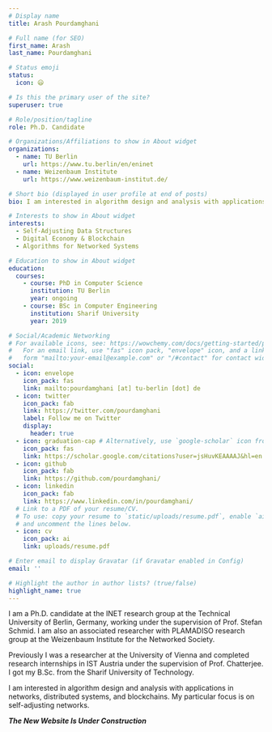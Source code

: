 ```yaml
---
# Display name
title: Arash Pourdamghani

# Full name (for SEO)
first_name: Arash
last_name: Pourdamghani

# Status emoji
status:
  icon: 😃

# Is this the primary user of the site?
superuser: true

# Role/position/tagline
role: Ph.D. Candidate

# Organizations/Affiliations to show in About widget
organizations:
  - name: TU Berlin
    url: https://www.tu.berlin/en/eninet
  - name: Weizenbaum Institute
    url: https://www.weizenbaum-institut.de/

# Short bio (displayed in user profile at end of posts)
bio: I am interested in algorithm design and analysis with applications in networks, distributed systems, and blockchains. My particular focus is on self-adjusting networks.

# Interests to show in About widget
interests:
  - Self-Adjusting Data Structures
  - Digital Economy & Blockchain
  - Algorithms for Networked Systems

# Education to show in About widget
education:
  courses:
    - course: PhD in Computer Science
      institution: TU Berlin
      year: ongoing
    - course: BSc in Computer Engineering
      institution: Sharif University
      year: 2019

# Social/Academic Networking
# For available icons, see: https://wowchemy.com/docs/getting-started/page-builder/#icons
#   For an email link, use "fas" icon pack, "envelope" icon, and a link in the
#   form "mailto:your-email@example.com" or "/#contact" for contact widget.
social:
  - icon: envelope
    icon_pack: fas
    link: mailto:pourdamghani [at] tu-berlin [dot] de
  - icon: twitter
    icon_pack: fab
    link: https://twitter.com/pourdamghani
    label: Follow me on Twitter
    display:
      header: true
  - icon: graduation-cap # Alternatively, use `google-scholar` icon from `ai` icon pack
    icon_pack: fas
    link: https://scholar.google.com/citations?user=jsHuvKEAAAAJ&hl=en
  - icon: github
    icon_pack: fab
    link: https://github.com/pourdamghani/
  - icon: linkedin
    icon_pack: fab
    link: https://www.linkedin.com/in/pourdamghani/
  # Link to a PDF of your resume/CV.
  # To use: copy your resume to `static/uploads/resume.pdf`, enable `ai` icons in `params.yaml`,
  # and uncomment the lines below.
  - icon: cv
    icon_pack: ai
    link: uploads/resume.pdf

# Enter email to display Gravatar (if Gravatar enabled in Config)
email: ''

# Highlight the author in author lists? (true/false)
highlight_name: true
---
```


I am a Ph.D. candidate at the INET research group at the Technical University of Berlin, Germany, working under the supervision of Prof. Stefan Schmid. I am also an associated researcher with PLAMADISO research group at the Weizenbaum Institute for the Networked Society.

Previously I was a researcher at the University of Vienna and completed research internships in IST Austria under the supervision of Prof. Chatterjee. I got my B.Sc. from the Sharif University of Technology.

I am interested in algorithm design and analysis with applications in networks, distributed systems, and blockchains. My particular focus is on self-adjusting networks.

***The New Website Is Under Construction***
